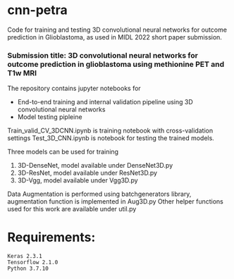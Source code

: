 # cnn-petra
Code for training and testing 3D convolutional neural networks for outcome prediction in Glioblastoma, as used in MIDL 2022 short paper submission.

### Submission title: 3D convolutional neural networks for outcome prediction in glioblastoma using methionine PET and T1w MRI

The repository contains jupyter notebooks for
  * End-to-end training and internal validation pipeline using 3D convolutional neural networks
  * Model testing pipleine
  
Train_valid_CV_3DCNN.ipynb is training notebook with cross-validation settings
Test_3D_CNN.ipynb is notebook for testing the trained models.

Three models can be used for training 

1. 3D-DenseNet, model available under DenseNet3D.py
2. 3D-ResNet, model available under ResNet3D.py
3. 3D-Vgg, model available under Vgg3D.py

Data Augmentation is performed using batchgenerators library, augmentation function is implemented in Aug3D.py
Other helper functions used for this work are available under util.py

# Requirements:

```
Keras 2.3.1
Tensorflow 2.1.0
Python 3.7.10
```
